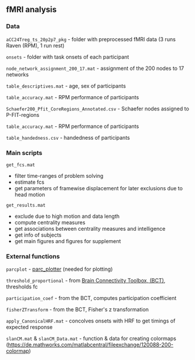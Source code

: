 
## fMRI analysis

### Data

`aCC24Treg_ts_20p2p7_pkg` - folder with preprocessed fMRI data (3 runs Raven (RPM), 1 run rest)

`onsets` - folder with task onsets of each participant
	
`node_network_assignment_200_17.mat` - assignment of the 200 nodes to 17 networks

`table_descriptives.mat` - age, sex of participants

`table_accuracy.mat` - RPM performance of participants

`Schaefer200_Pfit_CoreRegions_Annotated.csv` - Schaefer nodes assigned to P-FIT-regions

`table_accuracy.mat` - RPM performance of participants

`table_handedness.csv` - handedness of participants

### Main scripts	

`get_fcs.mat`

  - filter time-ranges of problem solving 
  - estimate fcs
  - get parameters of framewise displacement for later exclusions due to head motion	

`get_results.mat`

  - exclude due to high motion and data length
  - compute centrality measures 
  - get associations between centrality measures and intelligence
  - get info of subjects
  - get main figures and figures for supplement
	

### External functions	

`parcplot` - [parc_plotter](https://github.com/faskowit/parc_plotter) (needed for plotting)
		
`threshold_proportional` - from [Brain Connectivity Toolbox, (BCT)](https://sites.google.com/site/bctnet/home), thresholds fc

`participation_coef` - from the BCT, computes participation coefficient

`fisherZTransform` - from the BCT, Fisher's z transformation

`apply_CanonicalHRF.mat` - concolves onsets with HRF to get timings of expected response

`slanCM.mat` & `slanCM_Data.mat` - function & data for creating colormaps (https://de.mathworks.com/matlabcentral/fileexchange/120088-200-colormap)
